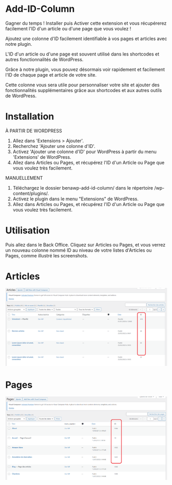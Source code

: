 # Add-ID-Column

Gagner du temps ! Installer puis Activer cette extension et vous récupérerez facilement l'ID d'un article ou d'une page que vous voulez !

Ajoutez une colonne d'ID facilement identifiable à vos pages et articles avec notre plugin. 

L'ID d'un article ou d'une page est souvent utilisé dans les shortcodes et autres fonctionnalités de WordPress. 

Grâce à notre plugin, vous pouvez désormais voir rapidement et facilement l'ID de chaque page et article de votre site. 

Cette colonne vous sera utile pour personnaliser votre site et ajouter des fonctionnalités supplémentaires grâce aux shortcodes et aux autres outils de WordPress.

# Installation 
À PARTIR DE WORDPRESS

1. Allez dans 'Extensions > Ajouter'.
2. Recherchez 'Ajouter une colonne d'ID'.
3. Activez 'Ajouter une colonne d'ID' pour WordPress à partir du menu 'Extensions' de WordPress.
4. Allez dans Articles ou Pages, et récupérez l'ID d'un Article ou Page que vous voulez très facilement.

MANUELLEMENT

1. Téléchargez le dossier benawp-add-id-column/ dans le répertoire /wp-content/plugins/.
2. Activez le plugin dans le menu "Extensions" de WordPress.
3. Allez dans Articles ou Pages, et récupérez l'ID d'un Article ou Page que vous voulez très facilement.

# Utilisation

Puis allez dans le Back Office. Cliquez sur Articles ou Pages, et vous verrez un nouveau colonne nommé ID au niveau de votre listes d'Articles ou Pages, comme illustré les screenshots.

# Articles
![Alt text](assets/img/articles-IDs.png "a title")

# Pages
![Alt text](assets/img/pages-IDs.png "a title")
